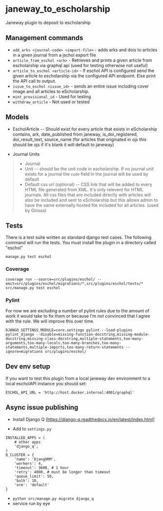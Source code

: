 # janeway_to_escholarship
Janeway plugin to deposit to escholarship

## Management commands

* `add_arks <journal-code> <import-file>` - adds arks and dois to articles in a given journal from a jschol export file
* `article_from_eschol <ark>` - Retrieves and prints a given article from escholarship via graphql api (used for testing otherwise not useful)
* `article_to_eschol <article-id>` - If eschol API is configured send the given article to escholarship via the configured API endpoint.  Else print the API call to output.
* `issue_to_eschol <issue_id>` - sends an entire issue including cover image  and all articles to eScholarship.
* `mint_provisional_id` - Used for testing
* `withdraw_article` - Not used or tested

## Models

* EscholArticle -- Should exist for every article that exists in eScholarship contains, ark, date_published from janeway, is_doi_registered, doi_result_text, source_name (for articles that originated in ojs this should be ojs if it's blank it will default to janeway)

* Journal Units
> * Journal
> * Unit -- should be the unit code in escholarship. If no journal unit exists for a journal the `code` field in the journal will be used by default
> * Default css url (optional) -- CSS link that will be added to every HTML file generated from XML. It's only relevent for HTML journals.  All css files that are included directly with articles will also be included and sent to eScholarship but this allows admin to have the same externally hosted file included for all articles. (used by Glossa)

## Tests

There is a test suite written as standard django test cases. The following command will run the tests.  You must install the plugin in a directory called "eschol"

```
manage.py test eschol
```

### Coverage
`coverage run --source=src/plugins/eschol/ --omit=src/plugins/eschol/migrations/*,src/plugins/eschol/tests/* src/manage.py test eschol`

### Pylint

For now we are excluding a number of pylint rules due to the amount of work it would take to fix them or because I'm not convinced that I agree with the rule. We will improve this over time.

`DJANGO_SETTINGS_MODULE=core.settings pylint --load-plugins pylint_django --disable=missing-function-docstring,missing-module-docstring,missing-class-docstring,multiple-statements,too-many-arguments,too-many-locals,too-many-branches,too-many-statements,multiple-imports,too-many-return-statements --ignore=migrations src/plugins/eschol/`

## Dev env setup

If you want to test this plugin from a local janeway dev environment to a local escholAPI instance you should set:

```
ESCHOL_API_URL = 'http://host.docker.internal:4001/graphql'
```

## Async issue publishing

- Install Django Q [https://django-q.readthedocs.io/en/latest/index.html]

- Add to `settings.py`
```
INSTALLED_APPS = (
    # other apps
    'django_q',
)
Q_CLUSTER = {
    'name': 'DjangORM',
    'workers': 4,
    'timeout': 3600, # 1 hour
    'retry': 4000, # must be longer than timeout
    'queue_limit': 50,
    'bulk': 10,
    'orm': 'default'
}
```
- `python src/manage.py migrate django_q`
- service run by eye